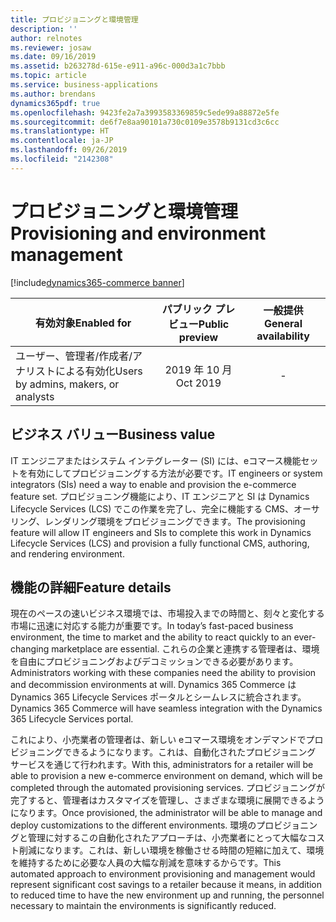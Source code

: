 ```yaml
---
title: プロビジョニングと環境管理
description: ''
author: relnotes
ms.reviewer: josaw
ms.date: 09/16/2019
ms.assetid: b263278d-615e-e911-a96c-000d3a1c7bbb
ms.topic: article
ms.service: business-applications
ms.author: brendans
dynamics365pdf: true
ms.openlocfilehash: 9423fe2a7a3993583369859c5ede99a88872e5fe
ms.sourcegitcommit: de6f7e8aa90101a730c0109e3578b9131cd3c6cc
ms.translationtype: HT
ms.contentlocale: ja-JP
ms.lasthandoff: 09/26/2019
ms.locfileid: "2142308"
---
```

# <a name="provisioning-and-environment-management"></a><span data-ttu-id="54c9f-102">プロビジョニングと環境管理</span><span class="sxs-lookup"><span data-stu-id="54c9f-102">Provisioning and environment management</span></span>
[!include[dynamics365-commerce banner](../includes/dynamics365-commerce.md)]

| <span data-ttu-id="54c9f-103">有効対象</span><span class="sxs-lookup"><span data-stu-id="54c9f-103">Enabled for</span></span>    |  <span data-ttu-id="54c9f-104">パブリック プレビュー</span><span class="sxs-lookup"><span data-stu-id="54c9f-104">Public preview</span></span> | <span data-ttu-id="54c9f-105">一般提供</span><span class="sxs-lookup"><span data-stu-id="54c9f-105">General availability</span></span> | 
| ---------- | :----------: |:----------: |
|<span data-ttu-id="54c9f-106">ユーザー、管理者/作成者/アナリストによる有効化</span><span class="sxs-lookup"><span data-stu-id="54c9f-106">Users by admins, makers, or analysts</span></span>|<span data-ttu-id="54c9f-107">2019 年 10 月</span><span class="sxs-lookup"><span data-stu-id="54c9f-107">Oct 2019</span></span>| -|


## <a name="business-value"></a><span data-ttu-id="54c9f-108">ビジネス バリュー</span><span class="sxs-lookup"><span data-stu-id="54c9f-108">Business value</span></span>
<!-- bv start -->
<span data-ttu-id="54c9f-109">IT エンジニアまたはシステム インテグレーター (SI) には、eコマース機能セットを有効にしてプロビジョニングする方法が必要です。</span><span class="sxs-lookup"><span data-stu-id="54c9f-109">IT engineers or system integrators (SIs) need a way to enable and provision the e-commerce feature set.</span></span> <span data-ttu-id="54c9f-110">プロビジョニング機能により、IT エンジニアと SI は Dynamics Lifecycle Services (LCS) でこの作業を完了し、完全に機能する CMS、オーサリング、レンダリング環境をプロビジョニングできます。</span><span class="sxs-lookup"><span data-stu-id="54c9f-110">The provisioning feature will allow IT engineers and SIs to complete this work in Dynamics Lifecycle Services (LCS) and provision a fully functional CMS, authoring, and rendering environment.</span></span> 
<!-- bv end -->



## <a name="feature-details"></a><span data-ttu-id="54c9f-111">機能の詳細</span><span class="sxs-lookup"><span data-stu-id="54c9f-111">Feature details</span></span>
<!--feature detail start -->
 <span data-ttu-id="54c9f-112">現在のペースの速いビジネス環境では、市場投入までの時間と、刻々と変化する市場に迅速に対応する能力が重要です。</span><span class="sxs-lookup"><span data-stu-id="54c9f-112">In today’s fast-paced business environment, the time to market and the ability to react quickly to an ever-changing marketplace are essential.</span></span> <span data-ttu-id="54c9f-113">これらの企業と連携する管理者は、環境を自由にプロビジョニングおよびデコミッションできる必要があります。</span><span class="sxs-lookup"><span data-stu-id="54c9f-113">Administrators working with these companies need the ability to provision and decommission environments at will.</span></span> <span data-ttu-id="54c9f-114">Dynamics 365 Commerce は Dynamics 365 Lifecycle Services ポータルとシームレスに統合されます。</span><span class="sxs-lookup"><span data-stu-id="54c9f-114">Dynamics 365 Commerce will have seamless integration with the Dynamics 365 Lifecycle Services portal.</span></span> 

<span data-ttu-id="54c9f-115">これにより、小売業者の管理者は、新しい eコマース環境をオンデマンドでプロビジョニングできるようになります。これは、自動化されたプロビジョニング サービスを通じて行われます。</span><span class="sxs-lookup"><span data-stu-id="54c9f-115">With this, administrators for a retailer will be able to provision a new e-commerce environment on demand, which will be completed through the automated provisioning services.</span></span> <span data-ttu-id="54c9f-116">プロビジョニングが完了すると、管理者はカスタマイズを管理し、さまざまな環境に展開できるようになります。</span><span class="sxs-lookup"><span data-stu-id="54c9f-116">Once provisioned, the administrator will be able to manage and deploy customizations to the different environments.</span></span> <span data-ttu-id="54c9f-117">環境のプロビジョニングと管理に対するこの自動化されたアプローチは、小売業者にとって大幅なコスト削減になります。これは、新しい環境を稼働させる時間の短縮に加えて、環境を維持するために必要な人員の大幅な削減を意味するからです。</span><span class="sxs-lookup"><span data-stu-id="54c9f-117">This automated approach to environment provisioning and management would represent significant cost savings to a retailer because it means, in addition to reduced time to have the new environment up and running, the personnel necessary to maintain the environments is significantly reduced.</span></span>
<!--feature detail end -->











